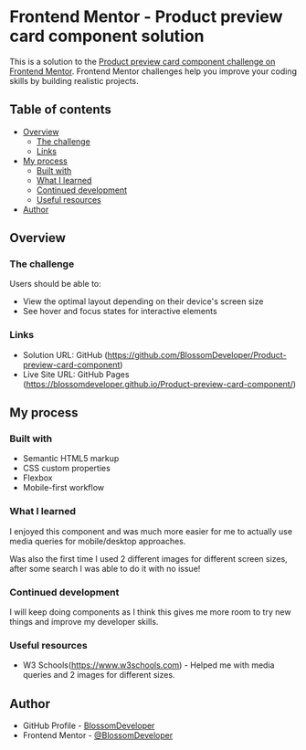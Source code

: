 # Frontend Mentor - Product preview card component solution

This is a solution to the [Product preview card component challenge on Frontend Mentor](https://www.frontendmentor.io/challenges/product-preview-card-component-GO7UmttRfa). Frontend Mentor challenges help you improve your coding skills by building realistic projects. 

## Table of contents

- [Overview](#overview)
  - [The challenge](#the-challenge)
  - [Links](#links)
- [My process](#my-process)
  - [Built with](#built-with)
  - [What I learned](#what-i-learned)
  - [Continued development](#continued-development)
  - [Useful resources](#useful-resources)
- [Author](#author)


## Overview

### The challenge

Users should be able to:

- View the optimal layout depending on their device's screen size
- See hover and focus states for interactive elements


### Links

- Solution URL: GitHub (https://github.com/BlossomDeveloper/Product-preview-card-component)
- Live Site URL: GitHub Pages (https://blossomdeveloper.github.io/Product-preview-card-component/)

## My process

### Built with

- Semantic HTML5 markup
- CSS custom properties
- Flexbox
- Mobile-first workflow


### What I learned

I enjoyed this component and was much more easier for me to actually use media queries for mobile/desktop approaches.

Was also the first time I used 2 different images for different screen sizes, after some search I was able to do it with no issue!

### Continued development

I will keep doing components as I think this gives me more room to try new things and improve my developer skills.

### Useful resources

- W3 Schools(https://www.w3schools.com) - Helped me with media queries and 2 images for different sizes. 


## Author

- GitHub Profile - [BlossomDeveloper](https://github.com/BlossomDeveloper)
- Frontend Mentor - [@BlossomDeveloper](https://www.frontendmentor.io/profile/BlossomDeveloper)

